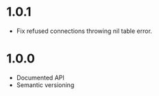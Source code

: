 # 1.0.1

* Fix refused connections throwing nil table error.

# 1.0.0

* Documented API
* Semantic versioning
